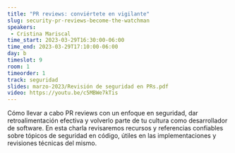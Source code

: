 ```yaml
---
title: "PR reviews: conviértete en vigilante"
slug: security-pr-reviews-become-the-watchman
speakers:
 - Cristina Mariscal
time_start: 2023-03-29T16:30:00-06:00
time_end: 2023-03-29T17:10:00-06:00
day: b
timeslot: 9
room: 1
timeorder: 1
track: seguridad
slides: marzo-2023/Revisión de seguridad en PRs.pdf
video: https://youtu.be/c5MBWe7kTis
---
```


Cómo llevar a cabo PR reviews con un enfoque en seguridad, dar retroalimentación efectiva y volverlo parte de tu cultura como desarrollador de software.
En esta charla revisaremos recursos y referencias confiables sobre tópicos de seguridad en código, útiles en las implementaciones y revisiones técnicas del mismo.